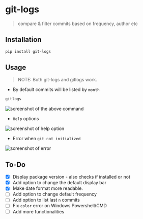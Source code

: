 # git-logs
> compare & filter commits based on frequency, author etc

## Installation 
```bash
pip install git-logs
```

## Usage 

> NOTE: Both git-logs and gitlogs work.

- By default commits will be listed by `month`
```bash
gitlogs 
```

![screenshot of the above command](https://drive.google.com/uc?export=view&id=1IXnmwtA1Wc3QozV35HvvVHXtiw-ZrCpv)

- `Help` options

![screenshot of help option](https://drive.google.com/uc?export=view&id=18QQCbFcesh-1q2nXc0jSWiaUz9Bu_0Z9)

- Error when `git not initialized` 

![screenshot of error](https://drive.google.com/uc?export=view&id=1KtmpoPrUdaov7GfoJ3MDf-3zNWQ63sYZ)

## To-Do
- [x] Display package version - also checks if installed or not
- [x] Add option to change the default display bar
- [x] Make date format more readable.
- [ ] Add option to change default frequency
- [ ] Add option to list last `n` commits
- [ ] Fix `color` error on Windows Powershell/CMD
- [ ] Add more functionalities
